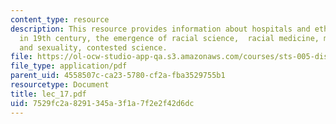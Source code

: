 ```yaml
---
content_type: resource
description: This resource provides information about hospitals and ethnic anxiety
  in 19th century, the emergence of racial science,  racial medicine, medicine, gender,
  and sexuality, contested science.
file: https://ol-ocw-studio-app-qa.s3.amazonaws.com/courses/sts-005-disease-and-society-in-america-fall-2005/7529fc2a8291345a3f1a7f2e2f42d6dc_lec_17.pdf
file_type: application/pdf
parent_uid: 4558507c-ca23-5780-cf2a-fba3529755b1
resourcetype: Document
title: lec_17.pdf
uid: 7529fc2a-8291-345a-3f1a-7f2e2f42d6dc
---
```

